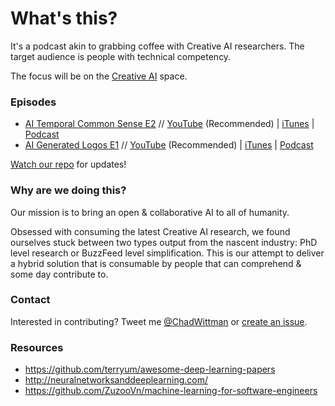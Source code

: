 # What's this?
It's a podcast akin to grabbing coffee with Creative AI researchers. The target audience is people with technical competency. 

The focus will be on the [Creative AI](http://www.creativeai.net/) space. 

### Episodes

* [AI Temporal Common Sense E2](https://youtu.be/CMRy4Y-ZwGE) // [YouTube](https://youtu.be/CMRy4Y-ZwGE) (Recommended) | [iTunes](https://itunes.apple.com/us/podcast/ai-temporal-common-sense-ai/id1182836193?i=1000378804195&mt=2) | [Podcast](http://www.hipcast.com/podcast/H8YXsBVQ)
* [AI Generated Logos E1](https://youtu.be/B3_jMHaomnU) // [YouTube](https://youtu.be/B3_jMHaomnU) (Recommended) | [iTunes](https://itunes.apple.com/us/podcast/ai-generated-logos-ai-guild/id1182836193?i=1000378570690&mt=2) | [Podcast](http://www.hipcast.com/podcast/H27Q90VQ)

[Watch our repo](https://github.com/chadwittman/ai-guild/subscription) for updates!

### Why are we doing this?
Our mission is to bring an open &amp; collaborative AI to all of humanity.

Obsessed with consuming the latest Creative AI research, we found ourselves stuck between two types output from the nascent industry: PhD level research or BuzzFeed level simplification. This is our attempt to deliver a hybrid solution that is consumable by people that can comprehend &amp; some day contribute to. 

### Contact
Interested in contributing? Tweet me [@ChadWittman](https://twitter.com/chadwittman) or [create an issue](https://github.com/chadwittman/ai-guild/issues/new). 

### Resources

* <https://github.com/terryum/awesome-deep-learning-papers>
* <http://neuralnetworksanddeeplearning.com/>
* <https://github.com/ZuzooVn/machine-learning-for-software-engineers>